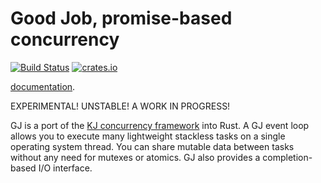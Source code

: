 # Good Job, promise-based concurrency

[![Build Status](https://travis-ci.org/dwrensha/gj.svg?branch=master)](https://travis-ci.org/dwrensha/gj)
[![crates.io](http://meritbadge.herokuapp.com/gj)](https://crates.io/crates/gj)

[documentation](http://docs.capnproto-rust.org/gj/index.html).

EXPERIMENTAL! UNSTABLE! A WORK IN PROGRESS!

GJ is a port of the
[KJ concurrency framework](https://capnproto.org/cxxrpc.html#kj-concurrency-framework)
into Rust.
A GJ event loop allows you to execute many lightweight stackless tasks on a single operating system thread.
You can share mutable data between tasks without any need for mutexes or atomics.
GJ also provides a completion-based I/O interface.



